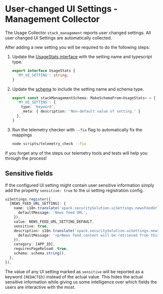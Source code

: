 # User-changed UI Settings - Management Collector

The Usage Collector `stack_management` reports user changed settings.
All user changed UI Settings are automatically collected.

After adding a new setting you will be required to do the following steps:

1. Update the [UsageStats interface](./types.ts) with the setting name and typescript type.

    ```typescript
    export interface UsageStats {
      'MY_UI_SETTING': string;
    }
    ```

2. Update the [schema](./schema.ts) to include the setting name and schema type.

    ```typescript
    export const stackManagementSchema: MakeSchemaFrom<UsageStats> = {
      'MY_UI_SETTING': { 
        type: 'keyword',
        _meta: { description: 'Non-default value of setting.' }
      },
    }
    ```

3. Run the telemetry checker with `--fix` flag to automatically fix the mappings

    ```bash
    node scripts/telemetry_check --fix
    ```

If you forget any of the steps our telemetry tools and tests will help you through the process!

## Sensitive fields

If the configured UI setting might contain user sensitive information simply add the property `sensitive: true` to the ui setting registration config.

```typescript
uiSettings.register({
  [NEWS_FEED_URL_SETTING]: {
    name: i18n.translate('xpack.securitySolution.uiSettings.newsFeedUrl', {
      defaultMessage: 'News feed URL',
    }),
    value: NEWS_FEED_URL_SETTING_DEFAULT,
    sensitive: true,
    description: i18n.translate('xpack.securitySolution.uiSettings.newsFeedUrlDescription', {
      defaultMessage: '<p>News feed content will be retrieved from this URL</p>',
    }),
    category: [APP_ID],
    requiresPageReload: true,
    schema: schema.string(),
  },
}),
```

The value of any UI setting marked as `sensitive` will be reported as a keyword `[REDACTED]` instead of the actual value. This hides the actual sensitive information while giving us some intelligence over which fields the users are interactive with the most.

